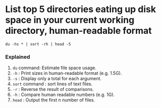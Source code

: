 # List top 5 directories eating up disk space in your current working directory, human-readable format

    du -hs * | sort -rh | head -5

### Explained

1.  `du`  command: Estimate file space usage.
2.  `-h`  : Print sizes in human-readable format (e.g. 1.5G).
3.  `-s`  : Display only a total for each argument.
4.  `sort`  command : sort lines of text files.
5.  `-r`  : Reverse the result of comparisons.
6.  `-h`  : Compare human readable numbers (e.g. 1G).
7.  `head`  : Output the first n number of files.

